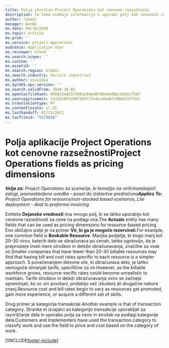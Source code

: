 ```yaml
---
title: Polja storitve Project Operations kot cenovne razsežnosti
description: Ta tema vsebuje informacije o uporabi polj kot cenovnih razsežnosti v aplikaciji Dynamics 365 Project Operations.
author: rumant
manager: AnnBe
ms.date: 09/18/2020
ms.topic: article
ms.prod: ''
ms.service: project-operations
audience: Application User
ms.reviewer: kfend
ms.search.scope: ''
ms.custom: ''
ms.assetid: ''
ms.search.region: Global
ms.search.industry: Service industries
ms.author: suvaidya
ms.dyn365.ops.version: ''
ms.search.validFrom: 2020-10-01
ms.openlocfilehash: 04b823e8237590a294ed0706e64d0ecb9d2cf56f
ms.sourcegitcommit: fa32b1893286f20271fa4ec4be8fc68bd135f53c
ms.translationtype: HT
ms.contentlocale: sl-SI
ms.lasthandoff: 02/15/2021
ms.locfileid: "5274658"
---
```

# <a name="project-operations-fields-as-pricing-dimensions"></a><span data-ttu-id="7f3ca-103">Polja aplikacije Project Operations kot cenovne razsežnosti</span><span class="sxs-lookup"><span data-stu-id="7f3ca-103">Project Operations fields as pricing dimensions</span></span>

<span data-ttu-id="7f3ca-104">_**Velja za:** Project Operations za scenarije, ki temeljijo na virih/manjkajoči zalogi, poenostavljeno uvedbo – posel do izstavitve predračuna_</span><span class="sxs-lookup"><span data-stu-id="7f3ca-104">_**Applies To:** Project Operations for resource/non-stocked based scenarios, Lite deployment - deal to proforma invoicing_</span></span>

<span data-ttu-id="7f3ca-105">Entiteta **Dejanske vrednosti** ima mnogo polj, ki se lahko uporabijo kot cenovne razsežnosti za cene na podlagi vira.</span><span class="sxs-lookup"><span data-stu-id="7f3ca-105">The **Actuals** entity has many fields that can be used as pricing dimensions for resource-based pricing.</span></span> <span data-ttu-id="7f3ca-106">Eno običajno polje je na primer **Vir, ki ga je mogoče rezervirati**.</span><span class="sxs-lookup"><span data-stu-id="7f3ca-106">For example, one common field is **Bookable Resource**.</span></span> <span data-ttu-id="7f3ca-107">Manjša podjetja, ki imajo manj kot 20–30 virov, katerih delo se obračunava po cenah, lahko ugotovijo, da je preprosteje imeti mere stroškov in deleže obračunavanja, značilne za vsak vir.</span><span class="sxs-lookup"><span data-stu-id="7f3ca-107">Smaller companies that have fewer than 20-30 billable resources may find that having bill and cost rates specific to each resource is a simpler approach.</span></span> <span data-ttu-id="7f3ca-108">S povečevanjem delovne sile, ki obračunava delo, je lahko nemogoče ohranjati tarife, specifične za vir.</span><span class="sxs-lookup"><span data-stu-id="7f3ca-108">However, as the billable workforce grows, resource-secific rates could become unrealistic to maintain.</span></span> <span data-ttu-id="7f3ca-109">Tarife stroškov in deleži obračunavanja virov se začnejo spreminjati, ko so viri povišani, pridobijo več izkušenj ali drugačne nabore znanj.</span><span class="sxs-lookup"><span data-stu-id="7f3ca-109">Resource cost and bill rates begin to vary as resources get promoted, gain more experience, or acquire a different set of skills.</span></span> 

<span data-ttu-id="7f3ca-110">Drug primer je kategorija transakcije.</span><span class="sxs-lookup"><span data-stu-id="7f3ca-110">Another example is that of transaction category.</span></span> <span data-ttu-id="7f3ca-111">Stranke in izvajalci so kategorijo transakcije uporabljali za razvrščanje dela in uporabo polja za ceno in strošek na podlagi kategorije dela.</span><span class="sxs-lookup"><span data-stu-id="7f3ca-111">Customers and Implementers have used the transaction category to classify work and use the field to price and cost based on the category of work.</span></span>


[!INCLUDE[footer-include](../includes/footer-banner.md)]